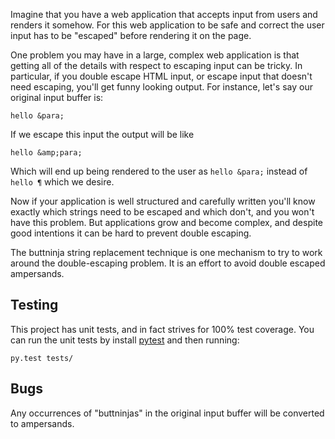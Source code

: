 Imagine that you have a web application that accepts input from users and
renders it somehow. For this web application to be safe and correct the user
input has to be "escaped" before rendering it on the page.

One problem you may have in a large, complex web application is that getting all
of the details with respect to escaping input can be tricky. In particular, if
you double escape HTML input, or escape input that doesn't need escaping, you'll
get funny looking output. For instance, let's say our original input buffer is:

    hello &para;

If we escape this input the output will be like

    hello &amp;para;

Which will end up being rendered to the user as `hello &para;` instead of
`hello ¶` which we desire.

Now if your application is well structured and carefully written you'll know
exactly which strings need to be escaped and which don't, and you won't have
this problem. But applications grow and become complex, and despite good
intentions it can be hard to prevent double escaping.

The buttninja string replacement technique is one mechanism to try to work
around the double-escaping problem. It is an effort to avoid double escaped
ampersands.

## Testing

This project has unit tests, and in fact strives for 100% test coverage. You can
run the unit tests by install [pytest](http://pytest.org/) and then running:

    py.test tests/

## Bugs

Any occurrences of "buttninjas" in the original input buffer will be converted
to ampersands.
